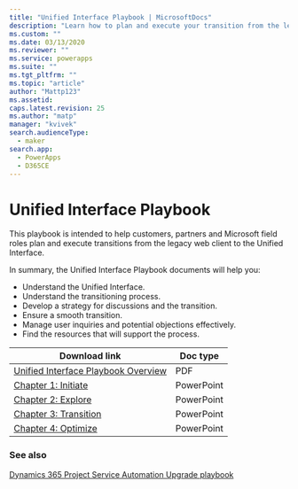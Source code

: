 ```yaml
---
title: "Unified Interface Playbook | MicrosoftDocs"
description: "Learn how to plan and execute your transition from the legacy web client to the Unified Interface"
ms.custom: ""
ms.date: 03/13/2020
ms.reviewer: ""
ms.service: powerapps
ms.suite: ""
ms.tgt_pltfrm: ""
ms.topic: "article"
author: "Mattp123"
ms.assetid: 
caps.latest.revision: 25
ms.author: "matp"
manager: "kvivek"
search.audienceType: 
  - maker
search.app: 
  - PowerApps
  - D365CE
---
```

# Unified Interface Playbook

This playbook is intended to help customers, partners and Microsoft field roles plan and execute transitions from the legacy web client to the Unified Interface.

In summary, the Unified Interface Playbook documents will help you:
- Understand the Unified Interface. 
- Understand the transitioning process.
- Develop a strategy for discussions and the transition.
- Ensure a smooth transition.
- Manage user inquiries and potential objections effectively.
- Find the resources that will support the process.

|Download link  |Doc type  |
|---------|---------|
|[Unified Interface Playbook Overview](https://download.microsoft.com/download/A/F/3/AF3D45A7-4F38-41BE-8956-1DF7A4A5AFDB/dynamics365unifiedinterfaceplaybook.pdf)      |   PDF      |
|[Chapter 1: Initiate](https://download.microsoft.com/download/A/F/3/AF3D45A7-4F38-41BE-8956-1DF7A4A5AFDB/playbook-ch1-initiate.pptx)     |  PowerPoint       |
|[Chapter 2: Explore](https://download.microsoft.com/download/A/F/3/AF3D45A7-4F38-41BE-8956-1DF7A4A5AFDB/playbook-ch-2-explore.pptx)     |  PowerPoint       |
| [Chapter 3: Transition](https://download.microsoft.com/download/A/F/3/AF3D45A7-4F38-41BE-8956-1DF7A4A5AFDB/playbook-ch3-transition.pptx)|  PowerPoint     |
| [Chapter 4: Optimize](https://download.microsoft.com/download/A/F/3/AF3D45A7-4F38-41BE-8956-1DF7A4A5AFDB/playbook-ch4-optimize.pptx)  | PowerPoint  |

### See also
[Dynamics 365 Project Service Automation Upgrade playbook](https://aka.ms/PSAUCIUpgrade)
